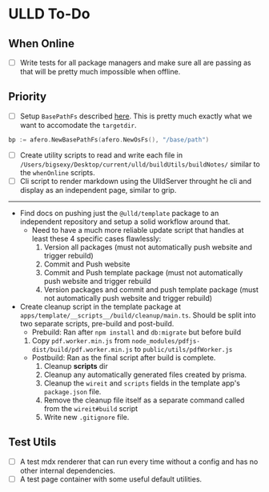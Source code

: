 # ULLD To-Do


## When Online

- [ ] Write tests for all package managers and make sure all are passing as that will be pretty much impossible when offline.

## Priority

- [ ] Setup `BasePathFs` described [here](https://github.com/spf13/afero#using-afero-for-testing). This is pretty much exactly what we want to accomodate the `targetdir`.

```go
bp := afero.NewBasePathFs(afero.NewOsFs(), "/base/path")
```

- [ ] Create utility scripts to read and write each file in  `/Users/bigsexy/Desktop/current/ulld/buildUtils/buildNotes/` similar to the `whenOnline` scripts.
- [ ] Cli script to render markdown using the UlldServer throught he cli and display as an independent page, similar to grip.

---

- Find docs on pushing just the `@ulld/template` package to an independent repository and setup a solid workflow around that.
  - Need to have a much more reliable update script that handles at least these 4 specific cases flawlessly:
    1. Version all packages (must not automatically push website and trigger rebuild)
    2. Commit and Push website
    3. Commit and Push template package (must not automatically push website and trigger rebuild
    4. Version packages and commit and push template package (must not automatically push website and trigger rebuild)
- Create cleanup script in the template package at `apps/template/__scripts__/build/cleanup/main.ts`. Should be split into two separate scripts, pre-build and post-build.
  - Prebuild: Ran after `npm install` and `db:migrate` but before build
  1. Copy `pdf.worker.min.js` from `node_modules/pdfjs-dist/build/pdf.worker.min.js` to `public/utils/pdfWorker.js`
  - Postbuild: Ran as the final script after build is complete.
    1. Cleanup **scripts** dir
    2. Cleanup any automatically generated files created by prisma.
    3. Cleanup the `wireit` and `scripts` fields in the template app's `package.json` file.
    4. Remove the cleanup file itself as a separate command called from the `wireit#build` script
    5. Write new `.gitignore` file.



## Test Utils

- [ ] A test mdx renderer that can run every time without a config and has no other internal dependencies.
- [ ] A test page container with some useful default utilities.

